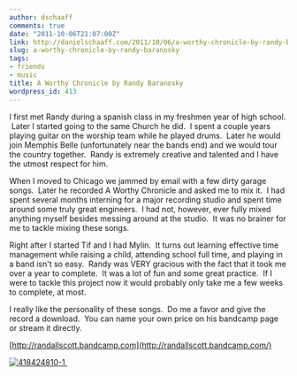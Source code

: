 ```yaml
---
author: dschaaff
comments: true
date: "2011-10-06T21:07:00Z"
link: http://danielschaaff.com/2011/10/06/a-worthy-chronicle-by-randy-baranosky/
slug: a-worthy-chronicle-by-randy-baranosky
tags:
- friends
- music
title: A Worthy Chronicle by Randy Baranosky
wordpress_id: 413
---
```


I first met Randy during a spanish class in my freshmen year of high school.  Later I started going to the same Church he did.  I spent a couple years playing guitar on the worship team while he played drums.  Later he would join Memphis Belle (unfortunately near the bands end) and we would tour the country together.  Randy is extremely creative and talented and I have the utmost respect for him. 





When I moved to Chicago we jammed by email with a few dirty garage songs.  Later he recorded A Worthy Chronicle and asked me to mix it.  I had spent several months interning for a major recording studio and spent time around some truly great engineers.  I had not, however, ever fully mixed anything myself besides messing around at the studio.  It was no brainer for me to tackle mixing these songs.  





Right after I started Tif and I had Mylin.  It turns out learning effective time management while raising a child, attending school full time, and playing in a band isn't so easy.  Randy was VERY gracious with the fact that it took me over a year to complete.  It was a lot of fun and some great practice.  If I were to tackle this project now it would probably only take me a few weeks to complete, at most. 





I really like the personality of these songs.  Do me a favor and give the record a download.  You can name your own price on his bandcamp page or stream it directly.  





[http://randallscott.bandcamp.com](http://randallscott.bandcamp.com/)


[ ![418424810-1](http://posterous.com/getfile/files.posterous.com/temp-2011-10-06/hJykeAonuzfnahFdwqIuBGJdmimvorgenAgAqvpfbqvFgcCIIjBEtxeEbkmt/418424810-1.jpg.scaled500.jpg)](http://randallscott.bandcamp.com/)[ ](http://randallscott.bandcamp.com/) 
